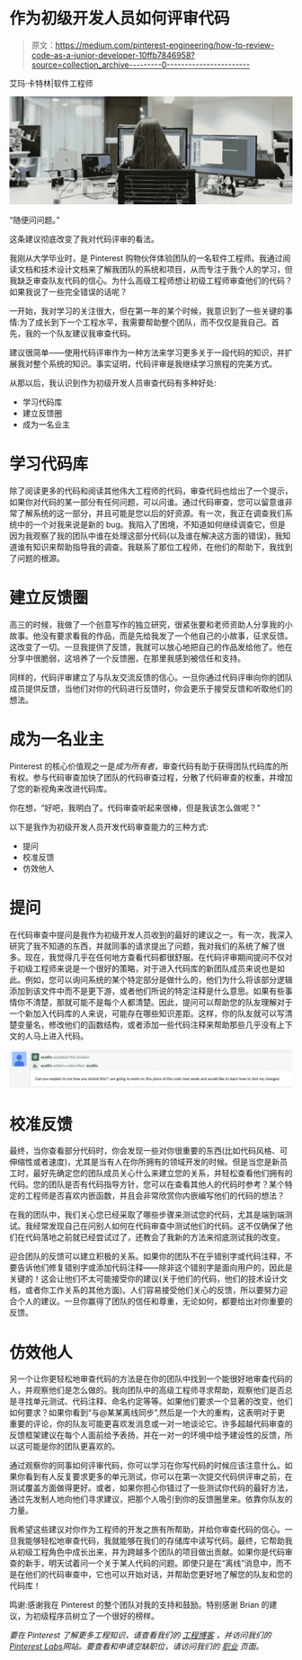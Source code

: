 # 作为初级开发人员如何评审代码

> 原文：<https://medium.com/pinterest-engineering/how-to-review-code-as-a-junior-developer-10ffb7846958?source=collection_archive---------0----------------------->

艾玛·卡特林|软件工程师

![](img/f8d7b833cc926db96f2d7abfb12ed55a.png)

“随便问问题。”

这条建议彻底改变了我对代码评审的看法。

我刚从大学毕业时，是 Pinterest 购物伙伴体验团队的一名软件工程师。我通过阅读文档和技术设计文档来了解我团队的系统和项目，从而专注于我个人的学习，但我缺乏审查队友代码的信心。为什么高级工程师想让初级工程师审查他们的代码？如果我说了一些完全错误的话呢？

一开始，我对学习的关注很大，但在第一年的某个时候，我意识到了一些关键的事情:为了成长到下一个工程水平，我需要帮助整个团队，而不仅仅是我自己。首先，我的一个队友建议我审查代码。

建议很简单——使用代码评审作为一种方法来学习更多关于一段代码的知识，并扩展我对整个系统的知识。事实证明，代码评审是我继续学习旅程的完美方式。

从那以后，我认识到作为初级开发人员审查代码有多种好处:

*   学习代码库
*   建立反馈圈
*   成为一名业主

# 学习代码库

除了阅读更多的代码和阅读其他伟大工程师的代码，审查代码也给出了一个提示，如果你对代码的某一部分有任何问题，可以问谁。通过代码审查，您可以留意谁非常了解系统的这一部分，并且可能是您以后的好资源。有一次，我正在调查我们系统中的一个对我来说是新的 bug。我陷入了困境，不知道如何继续调查它，但是因为我观察了我的团队中谁在处理这部分代码(以及谁在解决这方面的错误)，我知道谁有知识来帮助指导我的调查。我联系了那位工程师，在他们的帮助下，我找到了问题的根源。

# 建立反馈圈

高三的时候，我做了一个创意写作的独立研究，很紧张要和老师资助人分享我的小故事。他没有要求看我的作品，而是先给我发了一个他自己的小故事，征求反馈。这改变了一切。一旦我提供了反馈，我就可以放心地把自己的作品发给他了。他在分享中很脆弱，这培养了一个反馈圈，在那里我感到被信任和支持。

同样的，代码评审建立了与队友交流反馈的信心。一旦你通过代码评审向你的团队成员提供反馈，当他们对你的代码进行反馈时，你会更乐于接受反馈和听取他们的想法。

# 成为一名业主

Pinterest 的核心价值观之一是*成为所有者*，审查代码有助于获得团队代码库的所有权。参与代码审查加快了团队的代码审查过程，分散了代码审查的权重，并增加了您的新视角来改进代码库。

你在想，“好吧，我明白了。代码审查听起来很棒，但是我该怎么做呢？”

以下是我作为初级开发人员开发代码审查能力的三种方式:

*   提问
*   校准反馈
*   仿效他人

# 提问

在代码审查中提问是我作为初级开发人员收到的最好的建议之一。有一次，我深入研究了我不知道的东西，并就同事的请求提出了问题，我对我们的系统了解了很多。现在，我觉得几乎在任何地方查看代码都很舒服。在代码评审期间提问不仅对于初级工程师来说是一个很好的策略，对于进入代码库的新团队成员来说也是如此。例如，您可以询问系统的某个特定部分是做什么的，他们为什么将该部分逻辑添加到该文件中而不是更下游，或者他们所说的特定注释是什么意思。如果有些事情你不清楚，那就可能不是每个人都清楚。因此，提问可以帮助您的队友理解对于一个新加入代码库的人来说，可能存在哪些知识差距。这样，你的队友就可以写清楚变量名，修改他们的函数结构，或者添加一些代码注释来帮助那些几乎没有上下文的人马上进入代码。

![](img/ce7e5b8fe8defd1aa1038789ecfdd5fa.png)

# 校准反馈

最终，当你查看部分代码时，你会发现一些对你很重要的东西(比如代码风格、可伸缩性或者速度)，尤其是当有人在你所拥有的领域开发的时候。但是当您是新员工时，最好先确定您的团队成员关心什么来建立您的关系，并轻松查看他们拥有的代码。您的团队是否有代码指导方针，您可以在查看其他人的代码时参考？某个特定的工程师是否喜欢内嵌函数，并且会非常欣赏你内嵌编写他们的代码的想法？

在我的团队中，我们关心您已经采取了哪些步骤来测试您的代码，尤其是端到端测试。我经常发现自己在问别人如何在代码审查中测试他们的代码。这不仅确保了他们在代码落地之前就已经尝试过了，还教会了我新的方法来彻底测试我的改变。

迎合团队的反馈可以建立积极的关系。如果你的团队不在乎错别字或代码注释，不要告诉他们修复错别字或添加代码注释——除非这个错别字是面向用户的，因此是关键的！这会让他们不太可能接受你的建议(关于他们的代码，他们的技术设计文档，或者你工作关系的其他方面)。人们容易接受他们关心的反馈，所以要努力迎合个人的建议。一旦你赢得了团队的信任和尊重，无论如何，都要给出对你重要的反馈。

# 仿效他人

另一个让你更轻松地审查代码的方法是在你的团队中找到一个能很好地审查代码的人，并观察他们是怎么做的。我向团队中的高级工程师寻求帮助，观察他们是否总是寻找单元测试、代码注释、命名约定等等。如果他们要求一个显著的改变，他们如何要求？如果你看到“与@某某离线同步”,然后是一个大的重构，这表明对于更重要的评论，你的队友可能更喜欢发消息或一对一地谈论它。许多超越代码审查的反馈框架建议在每个人面前给予表扬，并在一对一的环境中给予建设性的反馈，所以这可能是你的团队更喜欢的。

通过观察你的同事如何评审代码，你可以学习在你写代码的时候应该注意什么。如果你看到有人反复要求更多的单元测试，你可以在第一次提交代码供评审之前，在测试覆盖方面做得更好。或者，如果你担心你错过了一些测试你代码的最好方法，通过先发制人地向他们寻求建议，把那个人吸引到你的反馈圈里来。依靠你队友的力量。

我希望这些建议对你作为工程师的开发之旅有所帮助，并给你审查代码的信心。一旦我能够轻松地审查代码，我就能够在我们的存储库中读写代码。最终，它帮助我从初级工程角色中成长出来，并为跨越多个团队的项目做出贡献。如果你是代码审查的新手，明天试着问一个关于某人代码的问题。即使只是在“离线”消息中，而不是在他们的代码审查中，它也可以开始对话，并帮助您更好地了解您的队友和您的代码库！

鸣谢:感谢我在 Pinterest 的整个团队对我的支持和鼓励。特别感谢 Brian 的建议，为初级程序员树立了一个很好的榜样。

*要在 Pinterest 了解更多工程知识，请查看我们的* [*工程博客*](https://medium.com/pinterest-engineering) *，并访问我们的*[*Pinterest Labs*](https://labs.pinterest.com/)*网站。要查看和申请空缺职位，请访问我们的* [*职业*](https://www.pinterestcareers.com/homepage) *页面。*